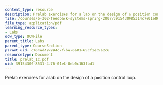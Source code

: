 ```yaml
---
content_type: resource
description: Prelab exercises for a lab on the design of a position control loop.
file: /courses/6-302-feedback-systems-spring-2007/3915430085314c7601e80eb0c163fbd1_prelab_1c.pdf
file_type: application/pdf
learning_resource_types:
- Labs
ocw_type: OCWFile
parent_title: Labs
parent_type: CourseSection
parent_uid: d764ed48-894c-f4be-6a81-65cf1ec5a2c6
resourcetype: Document
title: prelab_1c.pdf
uid: 39154300-8531-4c76-01e8-0eb0c163fbd1
---
```

Prelab exercises for a lab on the design of a position control loop.

